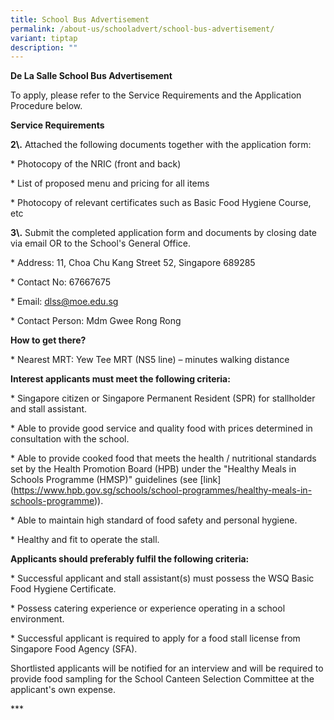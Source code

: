 ```yaml
---
title: School Bus Advertisement
permalink: /about-us/schooladvert/school-bus-advertisement/
variant: tiptap
description: ""
---
```

<p><strong>De La Salle School Bus Advertisement</strong>
</p>
<p>To apply, please refer to the Service Requirements and the Application
Procedure below.</p>
<p><strong>Service Requirements</strong>
</p>
<p><strong>2\.</strong> Attached the following documents together with the
application form:</p>
<p>* Photocopy of the NRIC (front and back)</p>
<p>* List of proposed menu and pricing for all items</p>
<p>* Photocopy of relevant certificates such as Basic Food Hygiene Course,
etc</p>
<p><strong>3\.</strong> Submit the completed application form and documents
by closing date via email OR to the School's General Office.</p>
<p>* Address: 11, Choa Chu Kang Street 52, Singapore 689285</p>
<p>* Contact No: 67667675</p>
<p>* Email: <a href="mailto:dlss@moe.edu.sg" rel="noopener noreferrer nofollow" target="_blank">dlss@moe.edu.sg</a>
</p>
<p>* Contact Person: Mdm Gwee Rong Rong</p>
<p><strong>How to get there?</strong>
</p>
<p>* Nearest MRT: Yew Tee MRT (NS5 line) – minutes walking distance</p>
<p><strong>Interest applicants must meet the following criteria:</strong>
</p>
<p>* Singapore citizen or Singapore Permanent Resident (SPR) for stallholder
and stall assistant.</p>
<p>* Able to provide good service and quality food with prices determined
in consultation with the school.</p>
<p>* Able to provide cooked food that meets the health / nutritional standards
set by the Health Promotion Board (HPB) under the "Healthy Meals in Schools
Programme (HMSP)" guidelines (see [link](<a href="https://www.hpb.gov.sg/schools/school-programmes/healthy-meals-in-schools-programme" rel="noopener noreferrer nofollow" target="_blank">https://www.hpb.gov.sg/schools/school-programmes/healthy-meals-in-schools-programme</a>)).</p>
<p>* Able to maintain high standard of food safety and personal hygiene.</p>
<p>* Healthy and fit to operate the stall.</p>
<p><strong>Applicants should preferably fulfil the following criteria:</strong>
</p>
<p>* Successful applicant and stall assistant(s) must possess the WSQ Basic
Food Hygiene Certificate.</p>
<p>* Possess catering experience or experience operating in a school environment.</p>
<p>* Successful applicant is required to apply for a food stall license from
Singapore Food Agency (SFA).</p>
<p>Shortlisted applicants will be notified for an interview and will be required
to provide food sampling for the School Canteen Selection Committee at
the applicant's own expense.</p>
<p>***</p>
